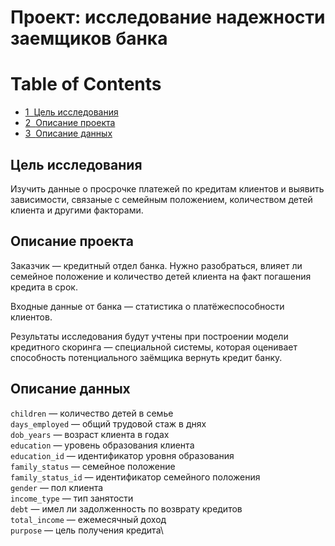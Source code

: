 # Проект: исследование надежности заемщиков банка

<h1>Table of Contents<span class="tocSkip"></span></h1>
<div class="toc"><ul class="toc-item"><li><span><a href="#Цель-исследования" data-toc-modified-id="Цель-исследования-1"><span class="toc-item-num">1&nbsp;&nbsp;</span>Цель исследования</a></span></li><li><span><a href="#Описание-проекта" data-toc-modified-id="Описание-проекта-2"><span class="toc-item-num">2&nbsp;&nbsp;</span>Описание проекта</a></span></li><li><span><a href="#Описание-данных" data-toc-modified-id="Описание-данных-3"><span class="toc-item-num">3&nbsp;&nbsp;</span>Описание данных</a></span></li></ul></div>

## Цель исследования 

Изучить данные о просрочке платежей по кредитам клиентов и выявить зависимости, связаные с  семейным положением, количеством детей клиента и другими факторами.

 ## Описание проекта

Заказчик — кредитный отдел банка. Нужно разобраться, влияет ли семейное положение и количество детей клиента на факт погашения кредита в срок. 

Входные данные от банка — статистика о платёжеспособности клиентов.

Результаты исследования будут учтены при построении модели кредитного скоринга — специальной системы, которая оценивает способность потенциального заёмщика вернуть кредит банку.

## Описание данных

`children` — количество детей в семье \
`days_employed` — общий трудовой стаж в днях \
`dob_years` — возраст клиента в годах\
`education` — уровень образования клиента\
`education_id` — идентификатор уровня образования\
`family_status` — семейное положение\
`family_status_id` — идентификатор семейного положения\
`gender` — пол клиента\
`income_type` — тип занятости\
`debt` — имел ли задолженность по возврату кредитов\
`total_income` — ежемесячный доход\
`purpose` — цель получения кредита\
